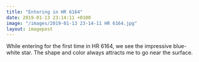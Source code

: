 ```yaml
---
title: "Entering in HR 6164"
date: 2019-01-13 23:14:11 +0100
image: "/images/2019-01-13 23-14-11 HR 6164.jpg"
layout: imagepost
---
```


While entering for the first time in HR 6164, we see the impressive blue-white star. The shape and color always attracts me to go near the surface.